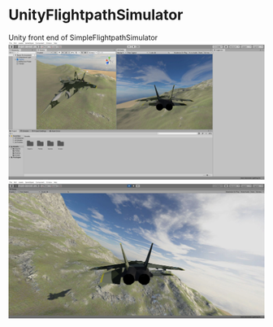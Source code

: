 # UnityFlightpathSimulator
Unity front end of SimpleFlightpathSimulator
![Screenshot1](./Images/Screenshot1.JPG)
![Screenshot2](./Images/Screenshot2.JPG)
